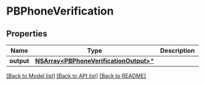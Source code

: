 # PBPhoneVerification

## Properties
Name | Type | Description | Notes
------------ | ------------- | ------------- | -------------
**output** | [**NSArray&lt;PBPhoneVerificationOutput&gt;***](PBPhoneVerificationOutput.md) |  | [optional] 

[[Back to Model list]](../README.md#documentation-for-models) [[Back to API list]](../README.md#documentation-for-api-endpoints) [[Back to README]](../README.md)


